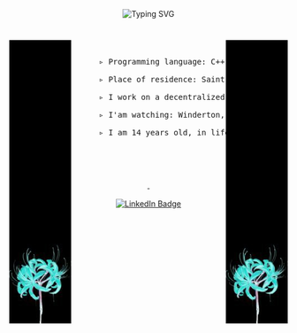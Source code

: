 <!---<img src="https://github.com/TheDEKKs/TheDEKKs/blob/main/Untitled(1).png" width="100%" align="center" pading="10px"> --->


  <div align="center">
    <img src="https://readme-typing-svg.herokuapp.com?font=Jetbrains+mono&size=40&duration=3500&color=blue&center=true&vCenter=true&width=600&lines=Hellow...;" alt="Typing SVG"/>
    <h1>
      <img src="https://github.com/TheDEKKs/TheDEKKs/blob/main/ll.jpg" align="left">
      <img src="https://github.com/TheDEKKs/TheDEKKs/blob/main/ll.jpg" align="right">
    </h1>

  </div>
   <br> 
    <pre>
      ▹ Programming language: C++, С </br>
      ▹ Place of residence: Saint-Petersburg </br>
      ▹ I work on a decentralized repository </br>
      ▹ I'am watching: Winderton, George Hotz Archive </br>
      ▹ I am 14 years old, in life my name is Egor.
   </pre>
     
      

  </div>

  </br>  </br>
        <div align="center"  width="300px">
      <a href="https://t.me/thedekk">
        <img src="https://img.shields.io/badge/Telegram-blue?style=for-the-badge&logo=Telegram&logoColor=white " alt=""/>
      </a>
      <a href="https://steamcommunity.com/id/thedekk">
        <img src="https://img.shields.io/badge/Steam-000067?style=for-the-badge&logo=Steam&logoColor=white" alt=""/>
        <br> <br>
      </a>
      <a href="https://thedekk.ru" >
        <img src="https://img.shields.io/badge/My%20Web%20Site-red?style=for-the-badge" alt="LinkedIn Badge"/>
      </a>

<div>


</div>








